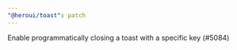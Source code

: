 ```yaml
---
"@heroui/toast": patch
---
```


Enable programmatically closing a toast with a specific key (#5084)
